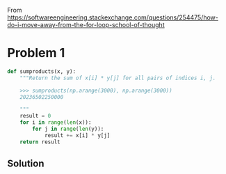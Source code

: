 From https://softwareengineering.stackexchange.com/questions/254475/how-do-i-move-away-from-the-for-loop-school-of-thought

# Problem 1
```py
def sumproducts(x, y):
    """Return the sum of x[i] * y[j] for all pairs of indices i, j.

    >>> sumproducts(np.arange(3000), np.arange(3000))
    20236502250000

    """
    result = 0
    for i in range(len(x)):
        for j in range(len(y)):
            result += x[i] * y[j]
    return result
```

## Solution
```py

```
